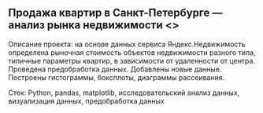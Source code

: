 ## Продажа квартир в Санкт-Петербурге — анализ рынка недвижимости <>
Описание проекта: на основе данных сервиса Яндекс.Недвижимость определена рыночная стоимость
объектов недвижимости разного типа, типичные параметры квартир, в зависимости от
удаленности от центра. Проведена предобработка данных. Добавлены новые данные.
Построены гистограммы, боксплоты, диаграммы рассеивания.

Стек: Python, pandas, matplotlib, исследовательский анализ данных, визуализация данных, предобработка данных
